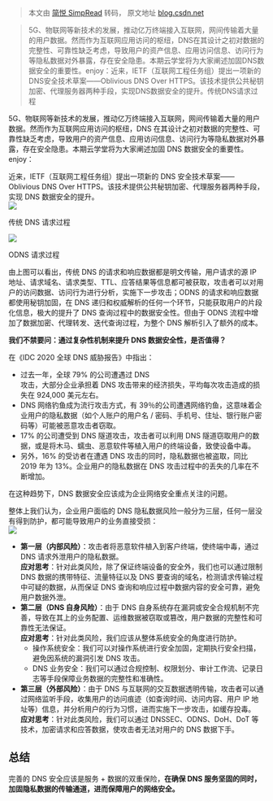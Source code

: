 > 本文由 [简悦 SimpRead](http://ksria.com/simpread/) 转码， 原文地址 [blog.csdn.net](https://blog.csdn.net/weixin_38354951/article/details/116654299)

> 5G、物联网等新技术的发展，推动亿万终端接入互联网，网间传输着大量的用户数据。然而作为互联网应用访问的枢纽，DNS在其设计之初对数据的完整性、可靠性缺乏考虑，导致用户的资产信息、应用访问信息、访问行为等隐私数据对外暴露，存在安全隐患。本期云学堂将为大家阐述加固DNS数据安全的重要性。enjoy：近来，IETF（互联网工程任务组）提出一项新的DNS安全技术草案——Oblivious DNS Over HTTPS。该技术提供公共秘钥加密、代理服务器两种手段，实现DNS数据安全的提升。传统DNS请求过程

5G、物联网等新技术的发展，推动亿万终端接入互联网，网间传输着大量的用户数据。然而作为互联网应用访问的枢纽，DNS 在其设计之初对数据的完整性、可靠性缺乏考虑，导致用户的资产信息、应用访问信息、访问行为等隐私数据对外暴露，存在安全隐患。本期云学堂将为大家阐述加固 DNS 数据安全的重要性。enjoy：

近来，IETF（互联网工程任务组）提出一项新的 DNS 安全技术草案——Oblivious DNS Over HTTPS。该技术提供公共秘钥加密、代理服务器两种手段，实现 DNS 数据安全的提升。  
![](https://img-blog.csdnimg.cn/20210511143730945.png?x-oss-process=image/watermark,type_ZmFuZ3poZW5naGVpdGk,shadow_10,text_aHR0cHM6Ly9ibG9nLmNzZG4ubmV0L3dlaXhpbl8zODM1NDk1MQ==,size_16,color_FFFFFF,t_70#pic_center)  

传统 DNS 请求过程

![](https://img-blog.csdnimg.cn/20210511144914603.png?x-oss-process=image/watermark,type_ZmFuZ3poZW5naGVpdGk,shadow_10,text_aHR0cHM6Ly9ibG9nLmNzZG4ubmV0L3dlaXhpbl8zODM1NDk1MQ==,size_16,color_FFFFFF,t_70#pic_center)  

ODNS 请求过程

由上图可以看出，传统 DNS 的请求和响应数据都是明文传输，用户请求的源 IP 地址、请求域名、请求类型、TTL、应答结果等信息都可被获取，攻击者可以对用户的访问数据、访问行为进行分析，实施下一步攻击；ODNS 的请求和响应数据都使用秘钥加固，在 DNS 递归和权威解析的任何一个环节，只能获取用户的片段化信息，极大的提升了 DNS 查询过程中的数据安全性。但由于 ODNS 流程中增加了数据加密、代理转发、迭代查询过程，为整个 DNS 解析引入了额外的成本。

**我们不禁要问：通过复杂性机制来提升 DNS 数据安全性，是否值得？**

在《IDC 2020 全球 DNS 威胁报告》中指出：

*   过去一年，全球 79% 的公司遭遇过 DNS  
    攻击，大部分企业承担着 DNS 攻击带来的经济损失，平均每次攻击造成的损失在 924,000 美元左右。
*   DNS 网络钓鱼成为流行攻击方式，有 39％的公司遭遇网络钓鱼，这意味着企业用户的隐私数据（如个人账户的用户名 / 密码、手机号、住址、银行账户密码等）可能被恶意攻击者窃取。
*   17% 的公司遭受到 DNS 隧道攻击，攻击者可以利用 DNS 隧道窃取用户的数据，或是将木马、蠕虫、恶意软件等植入用户的终端设备，致使设备中毒。
*   另外，16% 的受访者在遭遇 DNS 攻击的同时，隐私数据也被盗取，同比 2019 年为 13%。企业用户的隐私数据在 DNS 攻击过程中的丢失的几率在不断增加。

在这种趋势下，DNS 数据安全应该成为企业网络安全重点关注的问题。

整体上我们认为，企业用户面临的 DNS 隐私数据风险一般分为三层，任何一层没有得到防护，都可能导致用户的业务直接受损：  
![](https://img-blog.csdnimg.cn/20210511144205988.png?x-oss-process=image/watermark,type_ZmFuZ3poZW5naGVpdGk,shadow_10,text_aHR0cHM6Ly9ibG9nLmNzZG4ubmV0L3dlaXhpbl8zODM1NDk1MQ==,size_16,color_FFFFFF,t_70#pic_center)

*   **第一层（内部风险）**：攻击者将恶意软件植入到客户终端，使终端中毒，通过 DNS 请求外泄用户的隐私数据。  
    **应对思考**：针对此类风险，除了保证终端设备的安全外，我们也可以通过限制 DNS 数据的携带特征、流量特征以及 DNS 要查询的域名，检测请求传输过程中可疑的数据，从而保证 DNS 查询和响应过程中数据内容的安全可靠，避免用户数据外泄。
*   **第二层（DNS 自身风险）**：由于 DNS 自身系统存在漏洞或安全合规机制不完善，导致在其上的业务配置、运维数据被窃取或篡改，用户数据的完整性和可靠性无法保证。  
    **应对思考**：针对此类风险，我们应该从整体系统安全的角度进行防护。
    *   操作系统安全：我们可以对操作系统进行安全加固，定期执行安全扫描，避免因系统的漏洞引发 DNS 攻击。
    *   DNS 业务安全：我们可以通过合规控制、权限划分、审计工作流、记录日志等手段保障业务数据的完整性和准确性。
*   **第三层（外部风险）**：由于 DNS 与互联网的交互数据透明传输，攻击者可以通过网络监听手段，收集用户的访问痕迹（如查询时间、访问内容、用户 IP 地址等）信息，并分析用户的行为习惯，进而实施下一步攻击，如缓存投毒。  
    **应对思考**：针对此类风险，我们可以通过 DNSSEC、ODNS、DoH、DoT 等技术，加密请求和应答数据，使攻击者无法对用户的 DNS 数据下手。

总结
--

完善的 DNS 安全应该是服务 + 数据的双重保险，**在确保 DNS 服务坚固的同时，加固隐私数据的传输通道，进而保障用户的网络安全。**